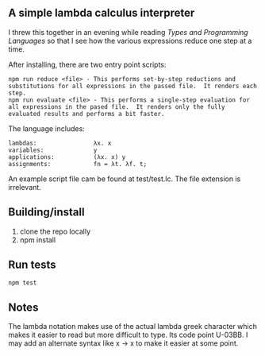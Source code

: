 A simple lambda calculus interpreter
---

I threw this together in an evening while reading *Types and Programming Languages* so that I see how the various expressions reduce one step at a time.

After installing, there are two entry point scripts:

    npm run reduce <file> - This performs set-by-step reductions and substitutions for all expressions in the passed file.  It renders each step.
    npm run evaluate <file> - This performs a single-step evaluation for all expressions in the pased file.  It renders only the fully evaluated results and performs a bit faster.

The language includes:

    lambdas:                λx. x
    variables:              y
    applications:           (λx. x) y
    assignments:            fn = λt. λf. t;

An example script file cam be found at test/test.lc.  The file extension is irrelevant.

Building/install
---
1. clone the repo locally
2. npm install


Run tests
---
    npm test

Notes
---
The lambda notation makes use of the actual lambda greek character which makes it easier to read but more difficult to type.  Its code point U-03BB.  I may add an alternate syntax like x -> x to make it easier at some point.
